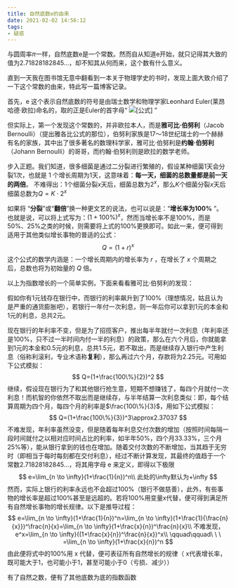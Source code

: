```yaml
---
title: 自然底数e的由来
date: 2021-02-02 14:56:12
tags: 
- 疑惑
---
```




与圆周率$\pi$一样，自然底数e是一个常数。然而自从知道e开始，就只记得其大致的值为2.71828182845...，却不知其从何而来，这个数有什么意义。

直到一天我在图书馆无意中翻看到一本关于物理学史的书时，发现上面大致介绍了一下这个常数的由来，特此写一篇博客记录。

<!--more-->

首先，e 这个表示自然底数的符号是由瑞士数学和物理学家Leonhard Euler(莱昂哈德·欧拉)命名的，取的正是Euler的首字母“ ![[公式]](https://www.zhihu.com/equation?tex=e) ”

但实际上，第一个发现这个常数的，并非欧拉本人，而是**雅可比·伯努利**（Jacob Bernoulli）（提出雅各比公式的那位），伯努利家族是17〜18世纪瑞士的一个赫赫有名的家族，其中出了很多著名的数理科学家，雅可比·伯努利是**约翰·伯努利**（Johann Bernoulli）的哥哥，而约翰·伯努利则是欧拉的数学老师。

步入正题。我们知道，很多细菌是通过二分裂进行繁殖的，假设某种细菌1天会分裂1次，也就是 1 个增长周期为1天，这意味着：**每一天，细菌的总数量都是前一天的两倍**。
不难得出：1个细菌分裂$x$天后，细菌总数为$2^x$，那么$K$个细菌分裂$x$天后细菌总数为$Q=K\cdot2^x$

如果将 “**分裂**”或“**翻倍**”换一种更文艺的说法，也可以说是：“**增长率为$100\%$** ”。也就是说，可以将上式写为：$(1+100\%)^x$，然而当增长率不是100%，而是50%、25%之类的时候，则需要将上式的100%更换即可。如此一来，便可得到适用于其他类似增长事物的普适的公式：
$$
Q=(1+r)^x
$$
这个公式的数学内涵是：一个增长周期内的增长率为 $r$ ，在增长了 $x$ 个周期之后，总数也将为初始量的 $Q$ 倍。

以上为指数增长的一个简单实例，下面来看看雅可比·伯努利的发现：

假如你有1元钱存在银行中，而银行的利率飙升到了100%（理想情况，姑且认为是严重的通货膨胀吧），若银行一年付一次利息，则一年后你可以拿到1元的本金和1元的利息，总共2元。

现在银行的年利率不变，但是为了招揽客户，推出每半年就付一次利息（年利率还是100%，只不过一半时间内付一半的利息）的政策，那么在六个月后，你就能拿到1元的本金和0.5元的利息，总共1.5元，若不取出，而是继续存入银行中产生利息（俗称利滚利，专业术语称**复利**），那么再过六个月，存款将为2.25元。可用如下公式模拟：
$$
Q=(1+\frac{100\%}{2})^2
$$
继续，假设现在银行为了和其他银行抢生意，短期不想赚钱了，每四个月就付一次利息！而机智的你依然不取出而是继续存，与半年结算一次利息类似：即，每个结算周期为四个月，每四个月的利率是$\frac{100\%}{3}$，用如下公式模拟：
$$
Q=(1+\frac{100\%}{3})^3\approx2.37037
$$
不难发现，年利率虽然没变，但是随着每年利息交付次数的增加（按照时间每隔一段时间就付之以相对应时间占比的利率，如半年50%，四个月33.33%，三个月25%等），能从银行拿到的钱也在增加。随着交付次数的不断增加，当其趋于无穷时（即相当于每时每刻都在交付利息），经过不断计算发现，其最终的值趋于一个常数2.71828182845...，将其用字母 e 来定义，即得以下极限
$$
e=\lim_{n \to \infty}(1+\frac{1}{n})^n\\
此处的\infty默认为+\infty
$$
然而，实际上银行的利率永远也不会超过100%（银行不做慈善），此外，有些事物的增长率是超过100%甚至是远超的。若将100%用变量x代替，便可得到满足所有自然增长事物的增长规律。以下是推导过程：
$$
e=\lim_{n \to \infty}(1+\frac{1}{n})^n=\lim_{n \to \infty}(1+\frac{1}{\frac{n}{x}})^\frac{n}{x}=\lim_{n \to \infty}(1+\frac{x}{n})^\frac{n}{x}\\
不难发现，e^x=\lim_{n \to \infty}((1+\frac{x}{n})^\frac{n}{x})^x\\
\qquad\qquad\ \ \ =\lim_{n \to \infty}(1+\frac{x}{n})^n
$$
由此便将式中的100%用 x 代替，便可表征所有自然增长的规律（ x代表增长率，既可能大于1，也可能小于1，甚至可能小于0（亏损、减少））

有了自然之数，便有了其他底数为底的指数函数

